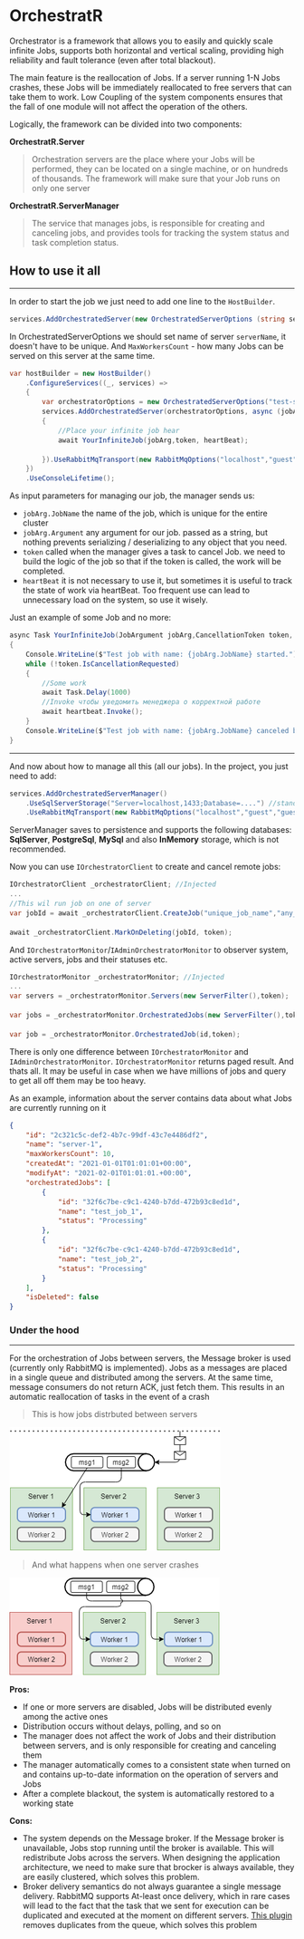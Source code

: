 # OrchestratR
Orchestrator is a framework that allows you to easily and quickly scale infinite Jobs, supports both horizontal and vertical scaling, providing high reliability and fault tolerance (even after total blackout).

The main feature is the reallocation of Jobs. If a server running 1-N Jobs crashes, these Jobs will be immediately reallocated to free servers that can take them to work. Low Coupling of the system components ensures that the fall of one module will not affect the operation of the others.

Logically, the framework can be divided into two components:

**OrchestratR.Server**
>Orchestration servers are the place where your Jobs will be performed, they can be located on a single machine, or on hundreds of thousands. The framework will make sure that your Job runs on only one server

**OrchestratR.ServerManager**
>The service that manages jobs, is responsible for creating and canceling jobs, and provides tools for tracking the system status and task completion status.

## How to use it all
-------------
In order to start the job we just need to add one line to the `HostBuilder`.
```csharp
services.AddOrchestratedServer(new OrchestratedServerOptions (string serverName, int maxWokrersCount))
```
In OrchestratedServerOptions we should set name of server `serverName`, it doesn't have to be unique. And `MaxWorkersCount` - how many Jobs can be served on this server at the same time.
```csharp
var hostBuilder = new HostBuilder()
    .ConfigureServices((_, services) =>
    {
        var orchestratorOptions = new OrchestratedServerOptions("test-server", 10);
        services.AddOrchestratedServer(orchestratorOptions, async (jobArg, token, heartBeat) =>
        {
            //Place your infinite job hear
            await YourInfiniteJob(jobArg,token, heartBeat);
            
        }).UseRabbitMqTransport(new RabbitMqOptions("localhost","guest","guest"));
    })
    .UseConsoleLifetime();
```
As input parameters for managing our job, the manager sends us:
- `jobArg.JobName` the name of the job, which is unique for the entire cluster
- `jobArg.Argument` any argument for our job. passed as a string, but nothing prevents serializing / deserializing to any object that you need.
- `token` called when the manager gives a task to cancel Job. we need to build the logic of the job so that if the token is called, the work will be completed.
- `heartBeat` it is not necessary to use it, but sometimes it is useful to track the state of work via heartBeat.
Too frequent use can lead to unnecessary load on the system, so use it wisely.

Just an example of some Job and no more:
```csharp
async Task YourInfiniteJob(JobArgument jobArg,CancellationToken token, Func<Task> heartbeat)
{
    Console.WriteLine($"Test job with name: {jobArg.JobName} started.")
    while (!token.IsCancellationRequested) 
    {
        //Some work
        await Task.Delay(1000)
        //Invoke чтобы уведомить менеджера о корректной работе  
        await heartbeat.Invoke();
    }
    Console.WriteLine($"Test job with name: {jobArg.JobName} canceled by manager.")
}
```
-------------
And now about how to manage all this (all our jobs). In the project, you just need to add:
```csharp
services.AddOrchestratedServerManager()
    .UseSqlServerStorage("Server=localhost,1433;Database=....") //standart conncetion string.
    .UseRabbitMqTransport(new RabbitMqOptions("localhost","guest","guest"));
``` 
ServerManager saves to persistence and supports the following databases: **SqlServer**, **PostgreSql**, **MySql** and also **InMemory** storage, which is not recommended. 

Now you can use `IOrchestratorClient` to create and cancel remote jobs:
```csharp
IOrchestratorClient _orchestratorClient; //Injected
...
//This wil run job on one of server
var jobId = await _orchestratorClient.CreateJob("unique_job_name","any_argument", token);

await _orchestratorClient.MarkOnDeleting(jobId, token);
```   
And `IOrchestratorMonitor`/`IAdminOrchestratorMonitor` to observer system, active servers, jobs and their statuses etc.
```csharp
IOrchestratorMonitor _orchestratorMonitor; //Injected
...
var servers = _orchestratorMonitor.Servers(new ServerFilter(),token);

var jobs = _orchestratorMonitor.OrchestratedJobs(new ServerFilter(),token);

var job = _orchestratorMonitor.OrchestratedJob(id,token);
```
There is only one difference between `IOrchestratorMonitor` and `IAdminOrchestratorMonitor`. `IOrchestratorMonitor` returns paged result. And thats all. It may be useful in case when we have millions of jobs and query to get all off them may be too heavy.

As an example, information about the server contains data about what Jobs are currently running on it
```json
{
    "id": "2c321c5c-def2-4b7c-99df-43c7e4486df2",
    "name": "server-1",
    "maxWorkersCount": 10,
    "createdAt": "2021-01-01T01:01:01+00:00",
    "modifyAt": "2021-02-01T01:01:01.+00:00",
    "orchestratedJobs": [
        {
            "id": "32f6c7be-c9c1-4240-b7dd-472b93c8ed1d",
            "name": "test_job_1",
            "status": "Processing"
        },
        {
            "id": "32f6c7be-c9c1-4240-b7dd-472b93c8ed1d",
            "name": "test_job_2",
            "status": "Processing"
        }
    ],
    "isDeleted": false
}
```

### Under the hood
-------------
For the orchestration of Jobs between servers, the Message broker is used (currently only RabbitMQ is implemented). Jobs as a messages are placed in a single queue and distributed among the servers. At the same time, message consumers do not return ACK, just fetch them. This results in an automatic reallocation of tasks in the event of a crash
>This is how jobs distrbuted between servers

![](https://github.com/dkzkv/OrchestratR/blob/main/assets/images/normal-case.png?raw=true)

>And what happens when one server crashes

![](https://github.com/dkzkv/OrchestratR/blob/main/assets/images/error-case.png?raw=true)

**Pros:**
- If one or more servers are disabled, Jobs will be distributed evenly among the active ones
- Distribution occurs without delays, polling, and so on
- The manager does not affect the work of Jobs and their distribution between servers, and is only responsible for creating and canceling them
- The manager automatically comes to a consistent state when turned on and contains up-to-date information on the operation of servers and Jobs
- After a complete blackout, the system is automatically restored to a working state

**Cons:**
- The system depends on the Message broker. If the Message broker is unavailable, Jobs stop running until the broker is available. This will redistribute Jobs across the servers. When designing the application architecture, we need to make sure that brocker is always available, they are easily clustered, which solves this problem.
- Broker delivery semantics do not always guarantee a single message delivery. RabbitMQ supports At-least once delivery, which in rare cases will lead to the fact that the task that we sent for execution can be duplicated and executed at the moment on different servers. [This plugin](https://github.com/noxdafox/rabbitmq-message-deduplication) removes duplicates from the queue, which solves this problem